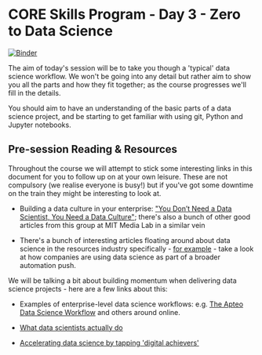 # CORE Skills Program - Day 3 - Zero to Data Science

[![Binder](https://mybinder.org/badge.svg)](https://mybinder.org/v2/gh/core-skills/01-zero-to-data-science.git/master)

The aim of today's session will be to take you though a 'typical' data science workflow. We won't be going into any detail but rather aim to show you all the parts and how they fit together; as the course progresses we'll fill in the details.

You should aim to have an understanding of the basic parts of a data science project, and be starting to get familiar with using git, Python and Jupyter notebooks.

## Pre-session Reading & Resources

Throughout the course we will attempt to stick some interesting links in this document for you to follow up on at your own leisure. These are not compulsory (we realise everyone is busy!) but if you've got some downtime on the train they might be interesting to look at.

- Building a data culture in your enterprise: ["You Don’t Need a Data Scientist, You Need a Data Culture"](https://datatherapy.org/2017/12/06/building-a-data-culture/); there's also a bunch of other good articles from this group at MIT Media Lab in a similar vein

- There's a bunch of interesting articles floating around about data science in the resources industry specifically - [for example](https://www.forbes.com/sites/bernardmarr/2018/09/07/the-4th-industrial-revolution-how-mining-companies-are-using-ai-machine-learning-and-robots/#20d32924497e) - take a look at how companies are using data science as part of a broader automation push.

We will be talking a bit about building momentum when delivering data science projects - here are a few links about this:

- Examples of enterprise-level data science workflows: e.g. [The Apteo Data Science Workflow](https://medium.com/apteo/our-data-science-workflow-b974f30a124d) and others around online.

- [What data scientists actually do](https://hbr.org/2018/08/what-data-scientists-really-do-according-to-35-data-scientists)

- [Accelerating data science by tapping 'digital achievers'](https://www.forbes.com/sites/ellevate/2018/08/24/five-ways-to-accelerate-digital-transformation-by-tapping-digital-achievers)
